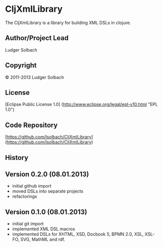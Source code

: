 CljXmlLibrary
==============
The CljXmlLibrary is a library for building XML DSLs in clojure.

Author/Project Lead
-------------------
Ludger Solbach

Copyright
---------
© 2011-2013 Ludger Solbach

License
-------
[Eclipse Public License 1.0] (http://www.eclipse.org/legal/epl-v10.html "EPL 1.0")

Code Repository
---------------
[https://github.com/lsolbach/CljXmlLibrary] (https://github.com/lsolbach/CljXmlLibrary)

History
-------

Version 0.2.0 (08.01.2013)
--------------------------
* initial github import
* moved DSLs into separate projects
* refactorings

Version 0.1.0 (08.01.2013)
--------------------------
* initial git import
* implemented XML DSL macros
* implemented DSLs for XHTML, XSD, Docbook 5, BPMN 2.0, XSL, XSL-FO, SVG, MathML and rdf.
